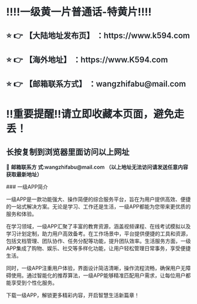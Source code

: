 <div class="markdown-heading" style="color:#1F2328;font-family:-apple-system, BlinkMacSystemFont, &quot;font-size:16px;background-color:#FFFFFF;"> <h1 class="heading-element" style="margin-left:0px;font-weight:var(--base-text- weight-semibold, 600);"> ‼️‼️一级黄一片普通话-特黄片‼️‼️ </h1> </div> <div class="markdown-heading" style="color:#1F2328;font-family:-apple-system, BlinkMacSystemFont, &quot;font-size:16px;background-color:#FFFFFF;"> <h2 class="heading-element" style="font-weight:var(--base-text-weight-semibold, 600);"> ⭐ 👉 【大陆地址发布页】 ：https://www.k594.com </h2> </div> <div class="markdown-heading" style="color:#1F2328;font-family:-apple-system, BlinkMacSystemFont, &quot;font-size:16px;background-color:#FFFFFF;"> <h2 class="heading-element" style="font-weight:var(--base-text-weight-semibold, 600);"> ⭐ 👉 【海外地址】 ：https://www.K594.com </h2> </div> <div class="markdown-heading" style="color:#1F2328;font-family:-apple-system, BlinkMacSystemFont, &quot;font-size:16px;background-color:#FFFFFF;"> <h2 class="heading-element" style="font-weight:var(--base-text-weight-semibold, 600);"> ⭐ 👉 【邮箱联系方式】 ：wangzhifabu@mail.com </h2> </div> <div class="markdown-heading" style="color:#1F2328;font-family:-apple-system, BlinkMacSystemFont, &quot;font-size:16px;background-color:#FFFFFF;"> <h1 class="heading-element" style="margin-left:0px;font-weight:var(--base-text- weight-semibold, 600);"> ‼️重要提醒‼️请立即收藏本页面，避免走丢！ </h1> </div> <div class="markdown-heading" style="color:#1F2328;font-family:-apple-system, BlinkMacSystemFont, &quot;font-size:16px;background-color:#FFFFFF;"> <h2 class="heading-element" style="font-weight:var(--base-text-weight-semibold, 600);"> 长按复制到浏览器里面访问以上网址 </h2> </div> <p style="color:#1F2328;font-family:-apple-system, BlinkMacSystemFont, &quot;font- size:16px;background-color:#FFFFFF;"> 📧&nbsp;<span style="font-weight:var(--base-text-weight-semibold, 600);">邮箱联系方 式:wangzhifabu@mail.com&nbsp;（以上地址无法访问请发送任意内容获取最新地址）</span> </p>
### 一级APP简介  

一级APP是一款功能强大、操作简便的综合服务平台，旨在为用户提供高效、便捷的一站式解决方案。无论是学习、工作还是生活，一级APP都能为您带来更优质的服务和体验。  

在学习领域，一级APP汇聚了丰富的教育资源，涵盖视频课程、在线考试模拟以及学习计划定制，助力用户高效备考。在工作场景中，平台提供便捷的工具和资源，包括文档管理、团队协作、任务分配等功能，提升团队效率。生活服务方面，一级APP集成了购物、娱乐、社交等多样化功能，让用户轻松管理日常事务，享受便捷生活。  

同时，一级APP注重用户体验，界面设计简洁清晰，操作流程流畅，确保用户无障碍使用。通过智能化的推荐算法，一级APP能够精准匹配用户需求，让每位用户都能享受到个性化服务。  

下载一级APP，解锁更多精彩内容，开启智慧生活新篇章！
